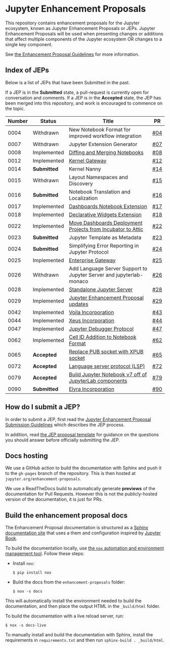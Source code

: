 # Jupyter Enhancement Proposals

This repository contains enhancement proposals for the Jupyter ecosystem, known as Jupyter Enhancement Proposals or JEPs. Jupyter Enhancement Proposals will be used when presenting changes or additions that affect multiple components of the Jupyter ecosystem OR changes to a single key component.

See [the Enhancement Proposal Guidelines](jupyter-enhancement-proposal-guidelines/jupyter-enhancement-proposal-guidelines.md)
for more information.

## Index of JEPs

Below is a list of JEPs that have been Submitted in the past.

If a JEP is in the **Submitted** state, a pull-request is currently open for conversation and comments. If a JEP
is in the **Accepted** state, the JEP has been merged into this repository, and work is
encouraged to commence on the topic.

| Number | Status | Title | PR |
|--------|--------|-------|----|
| 0004   | Withdrawn | New Notebook Format for improved workflow integration | [#04](https://github.com/jupyter/enhancement-proposals/pull/4) |
| 0007   | Withdrawn | Jupyter Extension Generator | [#07](https://github.com/jupyter/enhancement-proposals/pull/07) |
| 0008 | Implemented | [Diffing and Merging Notebooks](08-notebook-diff/notebook-diff.md) | [#08](https://github.com/jupyter/enhancement-proposals/pull/08) |
| 0012 | Implemented | [Kernel Gateway](12-jupyter-kernel-gateway-incorporation/jupyter-kernel-gateway-incorporation.md) | [#12](https://github.com/jupyter/enhancement-proposals/pull/12) |
| 0014 | **Submitted** | Kernel Nanny | [#14](https://github.com/jupyter/enhancement-proposals/pull/14) |
| 0015 | Withdrawn | Layout Namespaces and Discovery | [#15](https://github.com/jupyter/enhancement-proposals/pull/15) |
| 0016 | **Submitted** | Notebook Translation and Localization | [#16](https://github.com/jupyter/enhancement-proposals/pull/16) |
| 0017 | Implemented | [Dashboards Notebook Extension](17-jupyter-dashboards-extension-incorporation/jupyter-dashboards-extension-incorporation.md) | [#17](https://github.com/jupyter/enhancement-proposals/pull/17) |
| 0018 | Implemented | [Declarative Widgets Extension](18-jupyter-declarativewidgets-incorporation/jupyter-declarativewidgets-extension-incorporation.md) | [#18](https://github.com/jupyter/enhancement-proposals/pull/18) |
| 0022 | Implemented | [Move Dashboards Deployment Projects from Incubator to Attic](22-jupyter-dashboards-deployment-attic/jupyter-dashboards-deployment-attic.md) | [#22](https://github.com/jupyter/enhancement-proposals/pull/22) |
| 0023 | **Submitted** | Jupyter Template as Metadata | [#23](https://github.com/jupyter/enhancement-proposals/pull/23) |
| 0024 | **Submitted** | Simplifying Error Reporting in Jupyter Protocol | [#24](https://github.com/jupyter/enhancement-proposals/pull/24) |
| 0025 | Implemented | [Enterprise Gateway](25-jupyter-enterprise-gateway-incorporation/jupyter-enterprise-gateway-incorporation.md) | [#25](https://github.com/jupyter/enhancement-proposals/pull/25) |
| 0026 | Withdrawn | Add Language Server Support to Jupyter Server and jupyterlab-monaco | [#26](https://github.com/jupyter/enhancement-proposals/pull/26) |
| 0028 | Implemented | [Standalone Jupyter Server](28-jupyter-server/jupyter-server.md) | [#28](https://github.com/jupyter/enhancement-proposals/pull/28) |
| 0029 | Implemented | [Jupyter Enhancement Proposal updates](29-jep-process/jep-process.md) | [#29](https://github.com/jupyter/enhancement-proposals/pull/29) |
| 0042 | Implemented | [Voila Incorporation](42-voila-incorporation/voila-incorporation.md) | [#43](https://github.com/jupyter/enhancement-proposals/pull/43) |
| 0044 | Implemented | [Xeus Incorporation](44-xeus-incorporation/xeus-incorporation.md) | [#44](https://github.com/jupyter/enhancement-proposals/pull/44) |
| 0047 | Implemented | [Jupyter Debugger Protocol](47-jupyter-debugger-protocol/jupyter-debugger-protocol.md) | [#47](https://github.com/jupyter/enhancement-proposals/pull/47) |
| 0062 | Implemented | [Cell ID Addition to Notebook Format](62-cell-id/cell-id.md) | [#62](https://github.com/jupyter/enhancement-proposals/pull/62) |
| 0065 | **Accepted** | [Replace PUB socket with XPUB socket](65-jupyter-xpub/jupyter-xpub.md) | [#65](https://github.com/jupyter/enhancement-proposals/pull/65) |
| 0072 | **Accepted** | [Language server protocol (LSP)](72-language-server-protocol/language-server-protocol.md) | [#72](https://github.com/jupyter/enhancement-proposals/pull/72) |
| 0079 | **Accepted** | [Build Jupyter Notebook v7 off of JupyterLab components](79-notebook-v7/notebook-v7.md) | [#79](https://github.com/jupyter/enhancement-proposals/pull/79) |
| 0090 | **Submitted** | [Elyra Incorporation](90-elyra/elyra-incorporation.md) |[#90](https://github.com/jupyter/enhancement-proposals/pull/90) |

## How do I submit a JEP?

In order to submit a JEP, first read the [Jupyter Enhancement Proposal Submission Guidelines](jupyter-enhancement-proposal-guidelines/jupyter-enhancement-proposal-guidelines.md) which describes the JEP process.

In addition, read
[the JEP proposal template](jupyter-enhancement-proposal-guidelines/JEP-TEMPLATE.md)
for guidance on the questions you should answer before officially submitting
the JEP.

## Docs hosting

We use a GitHub action to build the documentation with Sphinx and push it to the `gh-pages` branch of the repository.
This is then hosted at `jupyter.org/enhancement-proposals`.

We use a ReadTheDocs build to automatically generate **previews** of the documentation for Pull Requests.
However this is not the publicly-hosted version of the documentation, it is just for PRs.

## Build the enhancement proposal docs

The Enhancement Proposal documentation is structured as a [Sphinx documentation site](https://www.sphinx-doc.org/) that uses a them and configuration inspired by [Jupyter Book](https://jupyterbook.org).

To build the documentation locally, use [the `nox` automation and environment management tool](https://nox.thea.codes/).
Follow these steps:

- Install `nox`:

  ```console
  $ pip install nox
  ```
- Build the docs from the `enhancement-proposals` folder:

  ```console
  $ nox -s docs
  ```

This will automatically install the environment needed to build the documentation, and then place the output HTML in the `_build/html` folder.

To build the documentation with a live reload server, run:

```console
$ nox -s docs-live
```

To manually install and build the documentation with Sphinx, install the requirements in `requirements.txt` and then run `sphinx-build . _build/html`.

